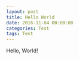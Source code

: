 ```yaml
---
layout: post
title: Hello World
date: 2016-11-04 00:00:00
categories: Test
tags: Test
---
```

Hello, World!

